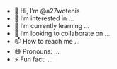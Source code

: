 - 👋 Hi, I’m @a27wotenis
- 👀 I’m interested in ...
- 🌱 I’m currently learning ...
- 💞️ I’m looking to collaborate on ...
- 📫 How to reach me ...
- 😄 Pronouns: ...
- ⚡ Fun fact: ...

<!---
a27wotenis/a27wotenis is a ✨ special ✨ repository because its `README.md` (this file) appears on your GitHub profile.
You can click the Preview link to take a look at your changes.
--->
